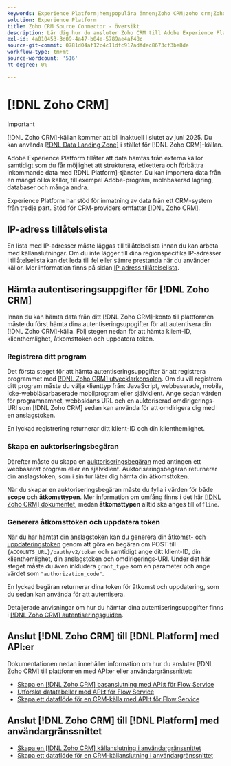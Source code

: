 ```yaml
---
keywords: Experience Platform;hem;populära ämnen;Zoho CRM;zoho crm;Zoho;zoho
solution: Experience Platform
title: Zoho CRM Source Connector - översikt
description: Lär dig hur du ansluter Zoho CRM till Adobe Experience Platform med hjälp av API:er eller användargränssnittet.
exl-id: 4a010453-3d09-4a47-b04e-5789ae4af48c
source-git-commit: 0781d04af12c4c11dfc917adfdec8673cf3be8de
workflow-type: tm+mt
source-wordcount: '516'
ht-degree: 0%

---
```


# [!DNL Zoho CRM]

>[!IMPORTANT]
>
>[!DNL Zoho CRM]-källan kommer att bli inaktuell i slutet av juni 2025. Du kan använda [[!DNL Data Landing Zone]](../cloud-storage/data-landing-zone.md) i stället för [!DNL Zoho CRM]-källan.

Adobe Experience Platform tillåter att data hämtas från externa källor samtidigt som du får möjlighet att strukturera, etikettera och förbättra inkommande data med [!DNL Platform]-tjänster. Du kan importera data från en mängd olika källor, till exempel Adobe-program, molnbaserad lagring, databaser och många andra.

Experience Platform har stöd för inmatning av data från ett CRM-system från tredje part. Stöd för CRM-providers omfattar [!DNL Zoho CRM].

## IP-adress tillåtelselista

En lista med IP-adresser måste läggas till tillåtelselista innan du kan arbeta med källanslutningar. Om du inte lägger till dina regionspecifika IP-adresser i tillåtelselista kan det leda till fel eller sämre prestanda när du använder källor. Mer information finns på sidan [IP-adress tillåtelselista](../../ip-address-allow-list.md).

## Hämta autentiseringsuppgifter för [!DNL Zoho CRM]

Innan du kan hämta data från ditt [!DNL Zoho CRM]-konto till plattformen måste du först hämta dina autentiseringsuppgifter för att autentisera din [!DNL Zoho CRM]-källa. Följ stegen nedan för att hämta klient-ID, klienthemlighet, åtkomsttoken och uppdatera token.

### Registrera ditt program

Det första steget för att hämta autentiseringsuppgifter är att registrera programmet med [[!DNL Zoho CRM] utvecklarkonsolen](https://accounts.zoho.com/). Om du vill registrera ditt program måste du välja klienttyp från: JavaScript, webbaserade, mobila, icke-webbläsarbaserade mobilprogram eller självklient. Ange sedan värden för programnamnet, webbsidans URL och en auktoriserad omdirigerings-URI som [!DNL Zoho CRM] sedan kan använda för att omdirigera dig med en anslagstoken.

En lyckad registrering returnerar ditt klient-ID och din klienthemlighet.

### Skapa en auktoriseringsbegäran

Därefter måste du skapa en [auktoriseringsbegäran](https://www.zoho.com/crm/developer/docs/api/v2/auth-request.html) med antingen ett webbaserat program eller en självklient. Auktoriseringsbegäran returnerar din anslagstoken, som i sin tur låter dig hämta din åtkomsttoken.

När du skapar en auktoriseringsbegäran måste du fylla i värden för både **scope** och **åtkomsttypen**. Mer information om omfång finns i det här [[!DNL Zoho CRM] dokumentet](https://www.zoho.com/crm/developer/docs/api/v2/scopes.html), medan **åtkomsttypen** alltid ska anges till `offline`.

### Generera åtkomsttoken och uppdatera token

När du har hämtat din anslagstoken kan du generera din [åtkomst- och uppdateringstoken](https://www.zoho.com/crm/developer/docs/api/v2/access-refresh.html) genom att göra en begäran om POST till `{ACCOUNTS_URL}/oauth/v2/token` och samtidigt ange ditt klient-ID, din klienthemlighet, din anslagstoken och omdirigerings-URI. Under det här steget måste du även inkludera `grant_type` som en parameter och ange värdet som `"authorization_code"`.

En lyckad begäran returnerar dina token för åtkomst och uppdatering, som du sedan kan använda för att autentisera.

Detaljerade anvisningar om hur du hämtar dina autentiseringsuppgifter finns i [[!DNL Zoho CRM] autentiseringsguiden](https://www.zoho.com/crm/developer/docs/api/v2/oauth-overview.html).

## Anslut [!DNL Zoho CRM] till [!DNL Platform] med API:er

Dokumentationen nedan innehåller information om hur du ansluter [!DNL Zoho CRM] till plattformen med API:er eller användargränssnittet:

- [Skapa en  [!DNL Zoho CRM] basanslutning med API:t för Flow Service](../../tutorials/api/create/crm/zoho.md)
- [Utforska datatabeller med API:t för Flow Service](../../tutorials/api/explore/tabular.md)
- [Skapa ett dataflöde för en CRM-källa med API:t för Flow Service](../../tutorials/api/collect/crm.md)

## Anslut [!DNL Zoho CRM] till [!DNL Platform] med användargränssnittet

- [Skapa en  [!DNL Zoho CRM] källanslutning i användargränssnittet](../../tutorials/ui/create/crm/zoho.md)
- [Skapa ett dataflöde för en CRM-källanslutning i användargränssnittet](../../tutorials/ui/dataflow/crm.md)
